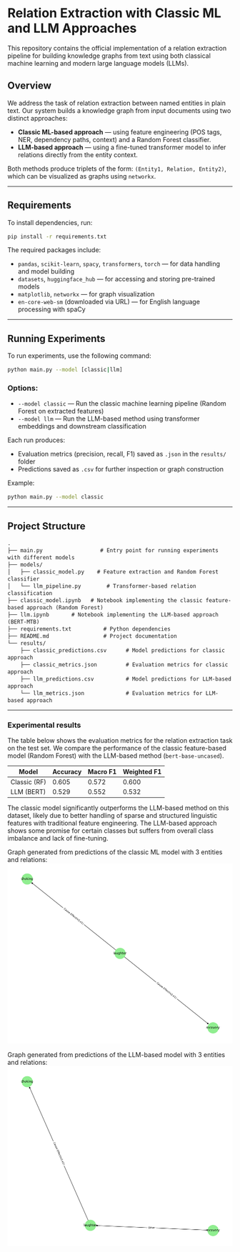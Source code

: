 # Relation Extraction with Classic ML and LLM Approaches

This repository contains the official implementation of a relation extraction pipeline for building knowledge graphs from text using both classical machine learning and modern large language models (LLMs).

## Overview

We address the task of relation extraction between named entities in plain text. Our system builds a knowledge graph from input documents using two distinct approaches:

* **Classic ML-based approach** — using feature engineering (POS tags, NER, dependency paths, context) and a Random Forest classifier.
* **LLM-based approach** — using a fine-tuned transformer model to infer relations directly from the entity context.

Both methods produce triplets of the form:
`(Entity1, Relation, Entity2)`, which can be visualized as graphs using `networkx`.

---

## Requirements

To install dependencies, run:

```bash
pip install -r requirements.txt
```

The required packages include:

* `pandas`, `scikit-learn`, `spacy`, `transformers`, `torch` — for data handling and model building
* `datasets`, `huggingface_hub` — for accessing and storing pre-trained models
* `matplotlib`, `networkx` — for graph visualization
* `en-core-web-sm` (downloaded via URL) — for English language processing with spaCy

---

## Running Experiments

To run experiments, use the following command:

```bash
python main.py --model [classic|llm]
```

### Options:

* `--model classic` — Run the classic machine learning pipeline (Random Forest on extracted features)
* `--model llm` — Run the LLM-based method using transformer embeddings and downstream classification

Each run produces:

* Evaluation metrics (precision, recall, F1) saved as `.json` in the `results/` folder
* Predictions saved as `.csv` for further inspection or graph construction

Example:

```bash
python main.py --model classic
```

---

## Project Structure

```
.
├── main.py                  # Entry point for running experiments with different models
├── models/
│   ├── classic_model.py    # Feature extraction and Random Forest classifier
│   └── llm_pipeline.py        # Transformer-based relation classification
├── classic_model.ipynb   # Notebook implementing the classic feature-based approach (Random Forest)
├── llm.ipynb       # Notebook implementing the LLM-based approach (BERT-MTB)
├── requirements.txt          # Python dependencies
├── README.md                 # Project documentation
└── results/
    ├── classic_predictions.csv      # Model predictions for classic approach
    ├── classic_metrics.json         # Evaluation metrics for classic approach
    ├── llm_predictions.csv          # Model predictions for LLM-based approach
    └── llm_metrics.json             # Evaluation metrics for LLM-based approach

```
---

### Experimental results

The table below shows the evaluation metrics for the relation extraction task on the test set. We compare the performance of the classic feature-based model (Random Forest) with the LLM-based method (`bert-base-uncased`).

| Model          | Accuracy | Macro F1 | Weighted F1 |
| -------------- | -------- | -------- | ----------- |
| Classic (RF)   | 0.605    | 0.572    | 0.600       |
| LLM (BERT) |  0.529    | 0.552    | 0.532       |

The classic model significantly outperforms the LLM-based method on this dataset, likely due to better handling of sparse and structured linguistic features with traditional feature engineering. The LLM-based approach shows some promise for certain classes but suffers from overall class imbalance and lack of fine-tuning.
 
Graph generated from predictions of the classic ML model with 3 entities and relations:
![Classic graph](./results/graph_classic.png)

Graph generated from predictions of the LLM-based model with 3 entities and relations:
![LLM graph](./results/graph_llm.png)

